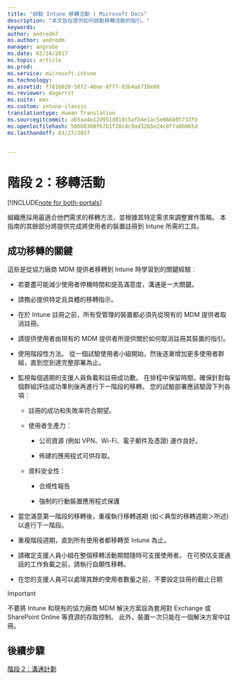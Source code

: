 ```yaml
---
title: "啟動 Intune 移轉活動 | Microsoft Docs"
description: "本文旨在提供如何啟動移轉活動的指引。"
keywords: 
author: andredm7
ms.author: andredm
manager: angrobe
ms.date: 03/24/2017
ms.topic: article
ms.prod: 
ms.service: microsoft-intune
ms.technology: 
ms.assetid: f781b029-50f2-46ee-8ff7-03b4a6719e80
ms.reviewer: dagerrit
ms.suite: ems
ms.custom: intune-classic
translationtype: Human Translation
ms.sourcegitcommit: ab5aa4e12d951d818c5afb4e1ac5e866b05733fb
ms.openlocfilehash: 506b0360fb7b1f28c4c9ad3265e24c0ffa0b065d
ms.lasthandoff: 03/27/2017


---
```


# <a name="phase-2-migration-campaign"></a>階段 2：移轉活動

[!INCLUDE[note for both-portals](../includes/note-for-both-portals.md)]

組織應採用最適合他們需求的移轉方法，並根據其特定需求來調整實作策略。 本指南的其餘部分將提供完成將使用者的裝置註冊到 Intune 所需的工具。

## <a name="keys-to-a-successful-migration"></a>成功移轉的關鍵

這些是從協力廠商 MDM 提供者移轉到 Intune 時學習到的關鍵經驗︰

-   若要盡可能減少使用者停機時間和提高滿意度，溝通是一大關鍵。

-   請務必提供特定且具體的移轉指示。

-   在於 Intune 註冊之前，所有受管理的裝置都必須先從現有的 MDM 提供者取消註冊。

-   請提供使用者由現有的 MDM 提供者所提供關於如何取消註冊其裝置的指引。

-   使用階段性方法。 從一個試驗使用者小組開始，然後逐漸增加更多使用者群組，直到您到達完整部署為止。

-   監視每個週期的支援人員負載和註冊成功數。 在排程中保留時間，確保針對每個群組評估成功準則後再進行下一階段的移轉。 您的試驗部署應該驗證下列各項︰

    -   註冊的成功和失敗率符合期望。

    -   使用者生產力：

        -   公司資源 (例如 VPN、Wi-Fi、電子郵件及憑證) 運作良好。

        -   佈建的應用程式可供存取。

    -   資料安全性：

        -   合規性報告

        -   強制的行動裝置應用程式保護

-   當您滿意第一階段的移轉後，重複執行移轉週期 (如＜典型的移轉週期＞所述) 以進行下一階段。

-   重複階段週期，直到所有使用者都移轉至 Intune 為止。

-   請確定支援人員小組在整個移轉活動期間隨時可支援使用者。 在可預估支援通話的工作負載之前，請執行自願性移轉。

-   在您的支援人員可以處理其餘的使用者數量之前，不要設定註冊的截止日期

> [!IMPORTANT] 
> 不要將 Intune 和現有的協力廠商 MDM 解決方案設為套用對 Exchange 或 SharePoint Online 等資源的存取控制。 此外，裝置一次只能在一個解決方案中註冊。

## <a name="next-steps"></a>後續步驟

[階段 2：溝通計劃](https://docs.microsoft.com/intune/plan-design/migration-phase2-communication-plan)

